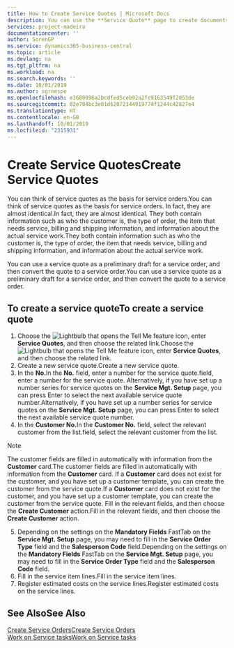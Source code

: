 ```yaml
---
title: How to Create Service Quotes | Microsoft Docs
description: You can use the **Service Quote** page to create documents where you enter information about a service, such as repairs and maintenance, on service items by customer request. You can use a service quote as a preliminary draft for a service order, and then convert the quote to a service order.
services: project-madeira
documentationcenter: ''
author: SorenGP
ms.service: dynamics365-business-central
ms.topic: article
ms.devlang: na
ms.tgt_pltfrm: na
ms.workload: na
ms.search.keywords: ''
ms.date: 10/01/2019
ms.author: sgroespe
ms.openlocfilehash: e3689096a2bcdfed5ceb92a2fc9163549f2d53de
ms.sourcegitcommit: 02e704bc3e01d62072144919774f1244c42827e4
ms.translationtype: HT
ms.contentlocale: en-GB
ms.lasthandoff: 10/01/2019
ms.locfileid: "2315931"
---
```

# <a name="create-service-quotes"></a><span data-ttu-id="04c88-104">Create Service Quotes</span><span class="sxs-lookup"><span data-stu-id="04c88-104">Create Service Quotes</span></span>
<span data-ttu-id="04c88-105">You can think of service quotes as the basis for service orders.</span><span class="sxs-lookup"><span data-stu-id="04c88-105">You can think of service quotes as the basis for service orders.</span></span> <span data-ttu-id="04c88-106">In fact, they are almost identical.</span><span class="sxs-lookup"><span data-stu-id="04c88-106">In fact, they are almost identical.</span></span> <span data-ttu-id="04c88-107">They both contain information such as who the customer is, the type of order, the item that needs service, billing and shipping information, and information about the actual service work.</span><span class="sxs-lookup"><span data-stu-id="04c88-107">They both contain information such as who the customer is, the type of order, the item that needs service, billing and shipping information, and information about the actual service work.</span></span>
 
<span data-ttu-id="04c88-108">You can use a service quote as a preliminary draft for a service order, and then convert the quote to a service order.</span><span class="sxs-lookup"><span data-stu-id="04c88-108">You can use a service quote as a preliminary draft for a service order, and then convert the quote to a service order.</span></span>  
  
## <a name="to-create-a-service-quote"></a><span data-ttu-id="04c88-109">To create a service quote</span><span class="sxs-lookup"><span data-stu-id="04c88-109">To create a service quote</span></span>  
1. <span data-ttu-id="04c88-110">Choose the ![Lightbulb that opens the Tell Me feature](media/ui-search/search_small.png "Tell me what you want to do") icon, enter **Service Quotes**, and then choose the related link.</span><span class="sxs-lookup"><span data-stu-id="04c88-110">Choose the ![Lightbulb that opens the Tell Me feature](media/ui-search/search_small.png "Tell me what you want to do") icon, enter **Service Quotes**, and then choose the related link.</span></span>  
2. <span data-ttu-id="04c88-111">Create a new service quote.</span><span class="sxs-lookup"><span data-stu-id="04c88-111">Create a new service quote.</span></span>  
3. <span data-ttu-id="04c88-112">In the **No.**</span><span class="sxs-lookup"><span data-stu-id="04c88-112">In the **No.**</span></span> <span data-ttu-id="04c88-113">field, enter a number for the service quote.</span><span class="sxs-lookup"><span data-stu-id="04c88-113">field, enter a number for the service quote.</span></span> <span data-ttu-id="04c88-114">Alternatively, if you have set up a number series for service quotes on the **Service Mgt. Setup** page, you can press Enter to select the next available service quote number.</span><span class="sxs-lookup"><span data-stu-id="04c88-114">Alternatively, if you have set up a number series for service quotes on the **Service Mgt. Setup** page, you can press Enter to select the next available service quote number.</span></span>  
4. <span data-ttu-id="04c88-115">In the **Customer No.**</span><span class="sxs-lookup"><span data-stu-id="04c88-115">In the **Customer No.**</span></span>  <span data-ttu-id="04c88-116">field, select the relevant customer from the list.</span><span class="sxs-lookup"><span data-stu-id="04c88-116">field, select the relevant customer from the list.</span></span>  

  > [!Note]  
  >  <span data-ttu-id="04c88-117">The customer fields are filled in automatically with information from the **Customer** card.</span><span class="sxs-lookup"><span data-stu-id="04c88-117">The customer fields are filled in automatically with information from the **Customer** card.</span></span> <span data-ttu-id="04c88-118">If a **Customer** card does not exist for the customer, and you have set up a customer template, you can create the customer from the service quote.</span><span class="sxs-lookup"><span data-stu-id="04c88-118">If a **Customer** card does not exist for the customer, and you have set up a customer template, you can create the customer from the service quote.</span></span> <span data-ttu-id="04c88-119">Fill in the relevant fields, and then choose the **Create Customer** action.</span><span class="sxs-lookup"><span data-stu-id="04c88-119">Fill in the relevant fields, and then choose the **Create Customer** action.</span></span>  
  
5. <span data-ttu-id="04c88-120">Depending on the settings on the **Mandatory Fields** FastTab on the **Service Mgt. Setup** page, you may need to fill in the **Service Order Type** field and the **Salesperson Code** field.</span><span class="sxs-lookup"><span data-stu-id="04c88-120">Depending on the settings on the **Mandatory Fields** FastTab on the **Service Mgt. Setup** page, you may need to fill in the **Service Order Type** field and the **Salesperson Code** field.</span></span>  
6. <span data-ttu-id="04c88-121">Fill in the service item lines.</span><span class="sxs-lookup"><span data-stu-id="04c88-121">Fill in the service item lines.</span></span>  
7. <span data-ttu-id="04c88-122">Register estimated costs on the service lines.</span><span class="sxs-lookup"><span data-stu-id="04c88-122">Register estimated costs on the service lines.</span></span>  
  
## <a name="see-also"></a><span data-ttu-id="04c88-123">See Also</span><span class="sxs-lookup"><span data-stu-id="04c88-123">See Also</span></span>  
[<span data-ttu-id="04c88-124">Create Service Orders</span><span class="sxs-lookup"><span data-stu-id="04c88-124">Create Service Orders</span></span>](service-how-to-create-service-orders.md)  
[<span data-ttu-id="04c88-125">Work on Service tasks</span><span class="sxs-lookup"><span data-stu-id="04c88-125">Work on Service tasks</span></span>](service-how-to-work-on-service-tasks.md)  

 